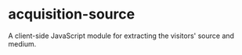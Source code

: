 # acquisition-source
A client-side JavaScript module for extracting the visitors' source and medium.